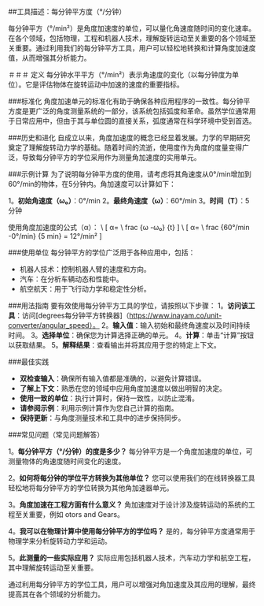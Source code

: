 ##工具描述：每分钟平方度（°/分钟）

每分钟平方（°/min²）是角度加速度的单位，可以量化角速度随时间的变化速率。在各个领域，包括物理，工程和机器人技术，理解旋转运动至关重要的各个领域至关重要。通过利用我们的每分钟平方工具，用户可以轻松地转换和计算角度加速度值，从而增强其分析能力。

＃＃＃ 定义
每分钟水平平方（°/min²）表示角速度的变化（以每分钟度为单位）。它是评估物体在旋转运动中加速的速度的重要指标。

###标准化
角度加速单元的标准化有助于确保各种应用程序的一致性。每分钟平方度是更广泛的角度测量系统的一部分，该系统包括弧度和革命。虽然学位通常用于日常应用中，但由于其与单位圆的直接关系，弧度通常在科学环境中受到首选。

###历史和进化
自成立以来，角度加速度的概念已经显着发展。力学的早期研究奠定了理解旋转动力学的基础。随着时间的流逝，使用度作为角度的度量变得广泛，导致每分钟平方的学位采用作为测量角加速度的实用单元。

###示例计算
为了说明每分钟平方度的使用，请考虑将其角速度从0°/min增加到60°/min的物体，在5分钟内。角加速度可以计算如下：

1。**初始角速度（ω₀）**：0°/min
2。**最终角速度（ω）**：60°/min
3。**时间（T）**：5分钟

使用角度加速度的公式（α）：
\ [
α= \ frac {ω -ω₀} {t}
\]
\ [
α= \ frac {60°/min -0°/min} {5 min} = 12°/min²
\]

###使用单位
每分钟平方的学位广泛用于各种应用中，包括：
- 机器人技术：控制机器人臂的速度和方向。
- 汽车：在分析车辆动态和性能中。
- 航空航天：用于飞行动力学和稳定性分析。

###用法指南
要有效使用每分钟平方工具的学位，请按照以下步骤：
1。**访问该工具**：访问[degrees每分钟平方转换器]（https://www.inayam.co/unit-converter/angular_speed）。
2。**输入值**：输入初始和最终角速度以及时间持续时间。
3。**选择单位**：确保您为计算选择正确的单元。
4。**计算**：单击“计算”按钮以获取结果。
5。**解释结果**：查看输出并将其应用于您的特定上下文。

###最佳实践
-  **双检查输入**：确保所有输入值都是准确的，以避免计算错误。
-  **了解上下文**：熟悉在您的领域中应用角度加速度以做出明智的决定。
-  **使用一致的单位**：执行计算时，保持一致性，以防止混淆。
-  **请参阅示例**：利用示例计算作为您自己计算的指南。
-  **保持更新**：与角度测量技术和工具中的进步保持同步。

###常见问题（常见问题解答）

1。**每分钟平方（°/分钟）的度是多少？**
每分钟平方是一个角度加速度的单位，可测量物体的角速度随时间变化的速度。

2。**如何将每分钟的学位平方转换为其他单位？**
您可以使用我们的在线转换器工具轻松地将每分钟平方的学位转换为其他角加速器单元。

3。**角度加速在工程方面有什么意义？**
角加速度对于设计涉及旋转运动的系统的工程至关重要，例如 otors and Gears。

4。**我可以在物理计算中使用每分钟平方的学位吗？**
是的，每分钟平方度通常用于物理学来分析旋转动力学和运动。

5。**此测量的一些实际应用？**
实际应用包括机器人技术，汽车动力学和航空工程，其中理解旋转运动至关重要。

通过利用每分钟平方的学位工具，用户可以增强对角加速度及其应用的理解，最终提高其在各个领域的分析能力。